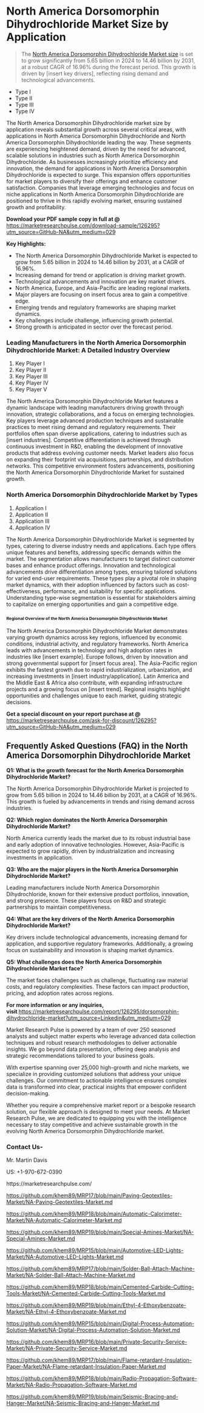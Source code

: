 <h1>North America Dorsomorphin Dihydrochloride Market&nbsp;Size by Application</h1><blockquote><p>The <a href="https://marketresearchpulse.com/download-sample/126295?utm_source=GitHub-NA&amp;utm_medium=029">North America Dorsomorphin Dihydrochloride Market size</a> is set to grow significantly from 5.65 billion in 2024 to 14.46 billion by 2031, at a robust CAGR of 16.96% during the forecast period. This growth is driven by [insert key drivers], reflecting rising demand and technological advancements.</p></blockquote><ul><li>Type I<li> Type II<li> Type III<li> Type IV</li></ul><p>The North America Dorsomorphin Dihydrochloride market size by application reveals substantial growth across several critical areas, with applications in North America Dorsomorphin Dihydrochloride and North America Dorsomorphin Dihydrochloride leading the way. These segments are experiencing heightened demand, driven by the need for advanced, scalable solutions in industries such as North America Dorsomorphin Dihydrochloride. As businesses increasingly prioritize efficiency and innovation, the demand for applications in North America Dorsomorphin Dihydrochloride is expected to surge. This expansion offers opportunities for market players to diversify their offerings and enhance customer satisfaction. Companies that leverage emerging technologies and focus on niche applications in North America Dorsomorphin Dihydrochloride are positioned to thrive in this rapidly evolving market, ensuring sustained growth and profitability.</p><p><strong>Download your PDF sample copy in full at @ </strong><a href="https://marketresearchpulse.com/download-sample/126295?utm_source=GitHub-NA&amp;utm_medium=029">https://marketresearchpulse.com/download-sample/126295?utm_source=GitHub-NA&amp;utm_medium=029</a></p><p><strong>Key Highlights: </strong></p><ul><li>The North America Dorsomorphin Dihydrochloride Market is expected to grow from 5.65 billion in 2024 to 14.46 billion by 2031, at a CAGR of 16.96%.</li><li>Increasing demand for trend or application is driving market growth.</li><li>Technological advancements and innovation are key market drivers.</li><li>North America, Europe, and Asia-Pacific are leading regional markets.</li><li>Major players are focusing on insert focus area to gain a competitive edge.</li><li>Emerging trends and regulatory frameworks are shaping market dynamics.</li><li>Key challenges include challenge, influencing growth potential.</li><li>Strong growth is anticipated in sector over the forecast period.</li></ul><h3>Leading Manufacturers in the North America Dorsomorphin Dihydrochloride Market: A Detailed Industry Overview</h3><ol><li>Key Player I</li><li>Key Player II</li><li>Key Player III</li><li>Key Player IV</li><li>Key Player V</li></ol><div class="flex max-w-full flex-col flex-grow"><div class="min-h-8 text-message flex w-full flex-col items-end gap-2 whitespace-normal break-words [.text-message+&amp;]:mt-5" dir="auto" data-message-author-role="assistant" data-message-id="fd8432e4-4910-450d-b182-61b7bfb0a01f" data-message-model-slug="gpt-4o"><div class="flex w-full flex-col gap-1 empty:hidden first:pt-[3px]"><div class="markdown prose w-full break-words dark:prose-invert light"><p>The North America Dorsomorphin Dihydrochloride Market features a dynamic landscape with leading manufacturers driving growth through innovation, strategic collaborations, and a focus on emerging technologies. Key players leverage advanced production techniques and sustainable practices to meet rising demand and regulatory requirements. Their portfolios often span diverse applications, catering to industries such as [insert industries]. Competitive differentiation is achieved through continuous investment in R&amp;D, enabling the development of innovative products that address evolving customer needs. Market leaders also focus on expanding their footprint via acquisitions, partnerships, and distribution networks. This competitive environment fosters advancements, positioning the North America Dorsomorphin Dihydrochloride Market for sustained growth.</p></div></div></div></div><h3>North America Dorsomorphin Dihydrochloride Market by Types</h3><ol><li>Application I<li> Application II<li> Application III<li> Application IV</li></ol><div class="flex max-w-full flex-col flex-grow"><div class="min-h-8 text-message flex w-full flex-col items-end gap-2 whitespace-normal break-words [.text-message+&amp;]:mt-5" dir="auto" data-message-author-role="assistant" data-message-id="084470be-0bb7-4664-bddf-5156b4f41249" data-message-model-slug="gpt-4o-mini"><div class="flex w-full flex-col gap-1 empty:hidden first:pt-[3px]"><div class="markdown prose w-full break-words dark:prose-invert light"><p>The North America Dorsomorphin Dihydrochloride Market is segmented by types, catering to diverse industry needs and applications. Each type offers unique features and benefits, addressing specific demands within the market. The segmentation allows manufacturers to target distinct customer bases and enhance product offerings. Innovation and technological advancements drive differentiation among types, ensuring tailored solutions for varied end-user requirements. These types play a pivotal role in shaping market dynamics, with their adoption influenced by factors such as cost-effectiveness, performance, and suitability for specific applications. Understanding type-wise segmentation is essential for stakeholders aiming to capitalize on emerging opportunities and gain a competitive edge.</p></div></div></div></div><h3><span style="font-size: 11px;">Regional Overview of the North America Dorsomorphin Dihydrochloride Market</span></h3><div class="flex max-w-full flex-col flex-grow"><div class="min-h-8 text-message flex w-full flex-col items-end gap-2 whitespace-normal break-words [.text-message+&amp;]:mt-5" dir="auto" data-message-author-role="assistant" data-message-id="e9038762-ce64-4e30-91c9-9bd413514231" data-message-model-slug="gpt-4o-mini"><div class="flex w-full flex-col gap-1 empty:hidden first:pt-[3px]"><div class="markdown prose w-full break-words dark:prose-invert light"><p>The North America Dorsomorphin Dihydrochloride Market demonstrates varying growth dynamics across key regions, influenced by economic conditions, industrial activity, and regulatory frameworks. North America leads with advancements in technology and high adoption rates in industries like [insert example]. Europe follows, driven by innovation and strong governmental support for [insert focus area]. The Asia-Pacific region exhibits the fastest growth due to rapid industrialization, urbanization, and increasing investments in [insert industry/application]. Latin America and the Middle East &amp; Africa also contribute, with expanding infrastructure projects and a growing focus on [insert trend]. Regional insights highlight opportunities and challenges unique to each market, guiding strategic decisions.</p></div></div></div></div><p><strong>Get a special discount on your report purchase at @ </strong><a href="https://marketresearchpulse.com/ask-for-discount/126295?utm_source=GitHub-NA&amp;utm_medium=029">https://marketresearchpulse.com/ask-for-discount/126295?utm_source=GitHub-NA&amp;utm_medium=029</a></p><h2>Frequently Asked Questions (FAQ) in the North America Dorsomorphin Dihydrochloride Market</h2><p><strong>Q1: What is the growth forecast for the North America Dorsomorphin Dihydrochloride Market?</strong></p><p>The North America Dorsomorphin Dihydrochloride Market is projected to grow from 5.65 billion in 2024 to 14.46 billion by 2031, at a CAGR of 16.96%. This growth is fueled by advancements in trends and rising demand across industries.</p><p><strong>Q2: Which region dominates the North America Dorsomorphin Dihydrochloride Market?</strong></p><p>North America currently leads the market due to its robust industrial base and early adoption of innovative technologies. However, Asia-Pacific is expected to grow rapidly, driven by industrialization and increasing investments in application.</p><p><strong>Q3: Who are the major players in the North America Dorsomorphin Dihydrochloride Market?</strong></p><p>Leading manufacturers include North America Dorsomorphin Dihydrochloride, known for their extensive product portfolios, innovation, and strong presence. These players focus on R&amp;D and strategic partnerships to maintain competitiveness.</p><p><strong>Q4: What are the key drivers of the North America Dorsomorphin Dihydrochloride Market?</strong></p><p>Key drivers include technological advancements, increasing demand for application, and supportive regulatory frameworks. Additionally, a growing focus on sustainability and innovation is shaping market dynamics.</p><p><strong>Q5: What challenges does the North America Dorsomorphin Dihydrochloride Market face?</strong></p><p>The market faces challenges such as challenge, fluctuating raw material costs, and regulatory complexities. These factors can impact production, pricing, and adoption rates across regions.</p><p><strong>For more information or any inquiries, visit&nbsp;</strong><a href="https://marketresearchpulse.com/report/126295/dorsomorphin-dihydrochloride-market?utm_source=Linkedin&utm_medium=029">https://marketresearchpulse.com/report/126295/dorsomorphin-dihydrochloride-market?utm_source=Linkedin&utm_medium=029</a></p><p>Market Research Pulse is powered by a team of over 250 seasoned analysts and subject matter experts who leverage advanced data collection techniques and robust research methodologies to deliver actionable insights. We go beyond data presentation, offering deep analysis and strategic recommendations tailored to your business goals.</p><p>With expertise spanning over 25,000 high-growth and niche markets, we specialize in providing customized solutions that address your unique challenges. Our commitment to actionable intelligence ensures complex data is transformed into clear, practical insights that empower confident decision-making.</p><p>Whether you require a comprehensive market report or a bespoke research solution, our flexible approach is designed to meet your needs. At Market Research Pulse, we are dedicated to equipping you with the intelligence necessary to stay competitive and achieve sustainable growth in the evolving North America Dorsomorphin Dihydrochloride market.</p><h3><strong>Contact Us-</strong></h3><p>Mr. Martin Davis</p><p>US: +1-970-672-0390</p><p>https://marketresearchpulse.com/</p><p><a href="https://github.com/khem89/MRP17/blob/main/Paving-Geotextiles-Market/NA-Paving-Geotextiles-Market.md">https://github.com/khem89/MRP17/blob/main/Paving-Geotextiles-Market/NA-Paving-Geotextiles-Market.md</a></p><p><a href="https://github.com/khem89/MRP18/blob/main/Automatic-Calorimeter-Market/NA-Automatic-Calorimeter-Market.md">https://github.com/khem89/MRP18/blob/main/Automatic-Calorimeter-Market/NA-Automatic-Calorimeter-Market.md</a></p><p><a href="https://github.com/khem89/MRP19/blob/main/Special-Amines-Market/NA-Special-Amines-Market.md">https://github.com/khem89/MRP19/blob/main/Special-Amines-Market/NA-Special-Amines-Market.md</a></p><p><a href="https://github.com/khem89/MRP15/blob/main/Automotive-LED-Lights-Market/NA-Automotive-LED-Lights-Market.md">https://github.com/khem89/MRP15/blob/main/Automotive-LED-Lights-Market/NA-Automotive-LED-Lights-Market.md</a></p><p><a href="https://github.com/khem89/MRP17/blob/main/Solder-Ball-Attach-Machine-Market/NA-Solder-Ball-Attach-Machine-Market.md">https://github.com/khem89/MRP17/blob/main/Solder-Ball-Attach-Machine-Market/NA-Solder-Ball-Attach-Machine-Market.md</a></p><p><a href="https://github.com/khem89/MRP18/blob/main/Cemented-Carbide-Cutting-Tools-Market/NA-Cemented-Carbide-Cutting-Tools-Market.md">https://github.com/khem89/MRP18/blob/main/Cemented-Carbide-Cutting-Tools-Market/NA-Cemented-Carbide-Cutting-Tools-Market.md</a></p><p><a href="https://github.com/khem89/MRP19/blob/main/Ethyl-4-Ethoxybenzoate-Market/NA-Ethyl-4-Ethoxybenzoate-Market.md">https://github.com/khem89/MRP19/blob/main/Ethyl-4-Ethoxybenzoate-Market/NA-Ethyl-4-Ethoxybenzoate-Market.md</a></p><p><a href="https://github.com/khem89/MRP15/blob/main/Digital-Process-Automation-Solution-Market/NA-Digital-Process-Automation-Solution-Market.md">https://github.com/khem89/MRP15/blob/main/Digital-Process-Automation-Solution-Market/NA-Digital-Process-Automation-Solution-Market.md</a></p><p><a href="https://github.com/khem89/MRP16/blob/main/Private-Security-Service-Market/NA-Private-Security-Service-Market.md">https://github.com/khem89/MRP16/blob/main/Private-Security-Service-Market/NA-Private-Security-Service-Market.md</a></p><p><a href="https://github.com/khem89/MRP17/blob/main/Flame-retardant-Insulation-Paper-Market/NA-Flame-retardant-Insulation-Paper-Market.md">https://github.com/khem89/MRP17/blob/main/Flame-retardant-Insulation-Paper-Market/NA-Flame-retardant-Insulation-Paper-Market.md</a></p><p><a href="https://github.com/khem89/MRP18/blob/main/Radio-Propagation-Software-Market/NA-Radio-Propagation-Software-Market.md">https://github.com/khem89/MRP18/blob/main/Radio-Propagation-Software-Market/NA-Radio-Propagation-Software-Market.md</a></p><p><a href="https://github.com/khem89/MRP19/blob/main/Seismic-Bracing-and-Hanger-Market/NA-Seismic-Bracing-and-Hanger-Market.md">https://github.com/khem89/MRP19/blob/main/Seismic-Bracing-and-Hanger-Market/NA-Seismic-Bracing-and-Hanger-Market.md</a></p>
